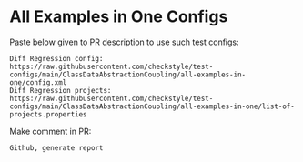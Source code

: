 # All Examples in One Configs
Paste below given to PR description to use such test configs:
```
Diff Regression config: https://raw.githubusercontent.com/checkstyle/test-configs/main/ClassDataAbstractionCoupling/all-examples-in-one/config.xml
Diff Regression projects: https://raw.githubusercontent.com/checkstyle/test-configs/main/ClassDataAbstractionCoupling/all-examples-in-one/list-of-projects.properties
```
Make comment in PR:
```
Github, generate report
```
